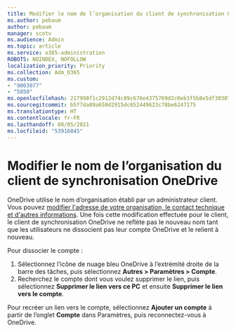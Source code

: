 ```yaml
---
title: Modifier le nom de l’organisation du client de synchronisation OneDrive
ms.author: pebaum
author: pebaum
manager: scotv
ms.audience: Admin
ms.topic: article
ms.service: o365-administration
ROBOTS: NOINDEX, NOFOLLOW
localization_priority: Priority
ms.collection: Adm_O365
ms.custom:
- "9003077"
- "5850"
ms.openlocfilehash: 217998f1c2912d74c89c676e4375769d2c0eb3f5b8e5df303071bc3c51ef74d5
ms.sourcegitcommit: b5f7da89a650d2915dc652449623c78be6247175
ms.translationtype: HT
ms.contentlocale: fr-FR
ms.lasthandoff: 08/05/2021
ms.locfileid: "53916845"
---
```

# <a name="change-the-organization-name-for-the-onedrive-sync-client"></a>Modifier le nom de l’organisation du client de synchronisation OneDrive

OneDrive utilise le nom d’organisation établi par un administrateur client.  Vous pouvez [modifier l'adresse de votre organisation, le contact technique et d'autres informations](https://docs.microsoft.com/microsoft-365/admin/manage/change-address-contact-and-more). Une fois cette modification effectuée pour le client, le client de synchronisation OneDrive ne reflète pas le nouveau nom tant que les utilisateurs ne dissocient pas leur compte OneDrive et le relient à nouveau.

Pour dissocier le compte :

1. Sélectionnez l’icône de nuage bleu OneDrive à l’extrémité droite de la barre des tâches, puis sélectionnez **Autres > Paramètres > Compte**.
2. Recherchez le compte dont vous voulez supprimer le lien, puis sélectionnez **Supprimer le lien vers ce PC** et ensuite **Supprimer le lien vers le compte**.

Pour recréer un lien vers le compte, sélectionnez **Ajouter un compte** à partir de l’onglet **Compte** dans Paramètres, puis reconnectez-vous à OneDrive.